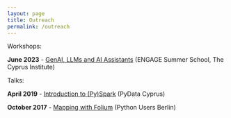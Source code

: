 ```yaml
---
layout: page
title: Outreach
permalink: /outreach
---
```



Workshops:

__June 2023__ - [GenAI, LLMs and AI Assistants]() (ENGAGE Summer School, The Cyprus Institute)

Talks:


__April 2019__ -  [Introduction to (Py)Spark](https://www.meetup.com/fr-FR/PyData-Cyprus/events/259617209/) (PyData Cyprus)


__October 2017__ - [Mapping with Folium](https://www.meetup.com/Python-Users-Berlin-PUB/events/xmdjfmywpbmb/) (Python Users Berlin)



